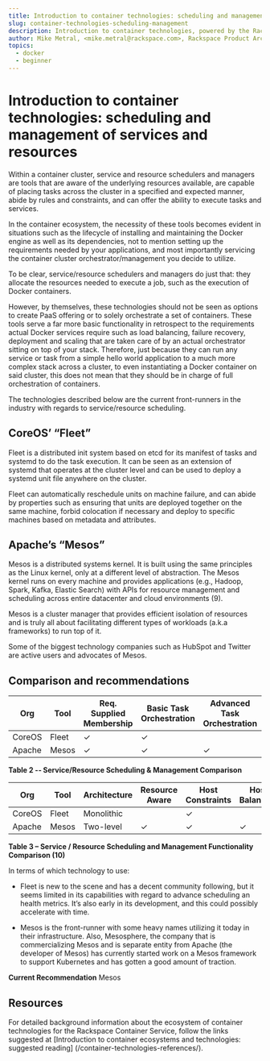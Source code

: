 ```yaml
---
title: Introduction to container technologies: scheduling and management of services and resources
slug: container-technologies-scheduling-management
description: Introduction to container technologies, powered by the Rackspace Container Service
author: Mike Metral, <mike.metral@rackspace.com>, Rackspace Product Architect
topics:
  - docker
  - beginner
---
```


# Introduction to container technologies: scheduling and management of services and resources

Within a container cluster, service and resource schedulers and managers
are tools that are
aware of the underlying resources available, are capable of placing
tasks across the cluster in
a specified and expected manner, abide by rules and constraints, and can
offer the ability to execute tasks and services.

In the container ecosystem, the necessity of these tools becomes evident
in situations such as the lifecycle of installing and maintaining the
Docker engine as well as its dependencies, not to mention setting up the
requirements needed by your applications, and most importantly servicing
the container cluster orchestrator/management you decide to utilize.

To be clear, service/resource schedulers and managers do just that: they
allocate the resources needed to execute a job, such as the execution of
Docker containers.

However, by themselves, these technologies should not be seen as options to
create PaaS offering or to solely orchestrate a set of containers. These
tools serve a far
more basic functionality in retrospect to the requirements actual
Docker services require such as load balancing, failure recovery,
deployment and scaling that are taken care of by an actual orchestrator
sitting on top of your stack. Therefore, just because they can run any
service or task from a simple hello world application to a much more
complex stack across a cluster, to even instantiating a Docker container
on said cluster, this does not mean that they should be in charge of
full orchestration of containers.

The technologies described below are the current front-runners in the
industry with regards to service/resource scheduling.

## CoreOS’ “Fleet”

Fleet is a distributed init system based on etcd for its manifest of
tasks and systemd to do the task execution. It can be seen as an extension
of systemd that operates at the cluster level and can be used to deploy
a systemd unit file anywhere on the cluster.

Fleet can automatically reschedule units on machine failure, and can abide
by properties such as ensuring that units are deployed together on the
same machine, forbid colocation if necessary and deploy to specific
machines based on metadata and attributes.

## Apache’s “Mesos”

Mesos is a distributed systems kernel. It is built using the same
principles as the Linux kernel, only at a different level of abstraction.
The Mesos kernel runs on every machine and provides applications (e.g.,
Hadoop, Spark, Kafka, Elastic Search) with APIs for resource management
and scheduling across entire datacenter and cloud environments (9).

Mesos is a cluster manager that provides efficient isolation of
resources and is truly all about facilitating different types of
workloads (a.k.a frameworks) to run top of it.

Some of the biggest technology companies such as HubSpot and Twitter
are active users and advocates of Mesos.

## Comparison and recommendations

| Org    | Tool  | Req. Supplied Membership | Basic Task Orchestration | Advanced Task Orchestration | Up to  Hundreds of Hosts | Up to  Thousands of Hosts | Language |
|--------|-------|--------------------------|--------------------------|-----------------------------|--------------------------|---------------------------|----------|
| CoreOS | Fleet |             ✓            |             ✓            |                             |             ✓            |                           | Go       |
| Apache | Mesos |             ✓            |             ✓            |              ✓              |                          |             ✓             | C++      |

**Table 2 -­‐ Service/Resource Scheduling & Management Comparison**

| Org    | Tool  | Architecture | Resource Aware | Host Constraints | Host Balancing | Group Affinity | Anti- Affinity | Global Scheduling |
|--------|-------|--------------|----------------|------------------|----------------|----------------|----------------|-------------------|
| CoreOS | Fleet | Monolithic   |                |         ✓        |                |        ✓       |        ✓       |         ✓         |
| Apache | Mesos | Two-level    |        ✓       |         ✓        |        ✓       |                |        ✓       |                   |

**Table 3 – Service / Resource Scheduling and Management Functionality Comparison (10)**

In terms of which technology to use:

-   Fleet is new to the scene and has a decent community following, but
    it seems limited in its capabilities with regard to advance
    scheduling an health metrics. It’s also early in its development,
    and this could possibly accelerate with time.

-   Mesos is the front-runner with some heavy names utilizing it today
    in their infrastructure. Also, Mesosphere, the company that is
    commercializing Mesos and is separate entity from Apache (the
    developer of Mesos) has currently started work on a Mesos
    framework to support Kubernetes and has gotten a good amount of
    traction.

**Current Recommendation** Mesos

## Resources

For detailed background information about the ecosystem of container technologies
for the Rackspace Container Service,
follow the links suggested at
[Introduction to container ecosystems and technologies: suggested reading]
(/container-technologies-references/).
